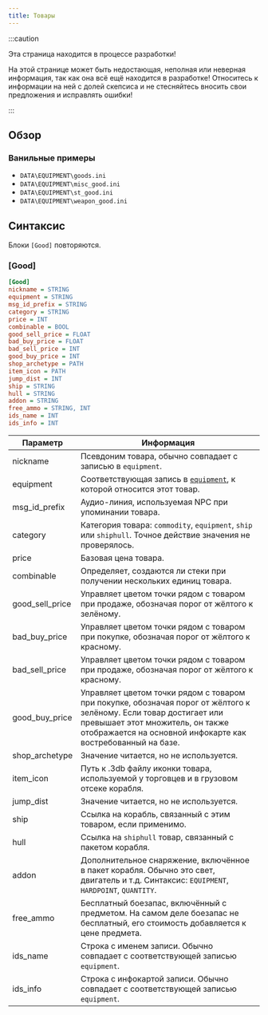 ```yaml
---
title: Товары
---
```


:::caution

Эта страница находится в процессе разработки!

На этой странице может быть недостающая, неполная или неверная информация, так как она всё ещё находится в разработке! Относитесь к информации на ней с долей скепсиса и не стесняйтесь вносить свои предложения и исправлять ошибки!

:::

## Обзор

### Ванильные примеры

- `DATA\EQUIPMENT\goods.ini`
- `DATA\EQUIPMENT\misc_good.ini`
- `DATA\EQUIPMENT\st_good.ini`
- `DATA\EQUIPMENT\weapon_good.ini`

## Синтаксис

Блоки `[Good]` повторяются.

### [Good]

```ini
[Good]
nickname = STRING
equipment = STRING
msg_id_prefix = STRING
category = STRING
price = INT
combinable = BOOL
good_sell_price = FLOAT
bad_buy_price = FLOAT
bad_sell_price = INT
good_buy_price = INT
shop_archetype = PATH
item_icon = PATH
jump_dist = INT
ship = STRING
hull = STRING
addon = STRING
free_ammo = STRING, INT
ids_name = INT
ids_info = INT
```

| Параметр        | Информация                                                                                                                                                                                                            |
| --------------- | --------------------------------------------------------------------------------------------------------------------------------------------------------------------------------------------------------------------- |
| nickname        | Псевдоним товара, обычно совпадает с записью в `equipment`.                                                                                                                                                           |
| equipment       | Соответствующая запись в [`equipment`](./equipment.md), к которой относится этот товар.                                                                                                                               |
| msg_id_prefix   | Аудио-линия, используемая NPC при упоминании товара.                                                                                                                                                                  |
| category        | Категория товара: `commodity`, `equipment`, `ship` или `shiphull`. Точное действие значения не проверялось.                                                                                                           |
| price           | Базовая цена товара.                                                                                                                                                                                                  |
| combinable      | Определяет, создаются ли стеки при получении нескольких единиц товара.                                                                                                                                                |
| good_sell_price | Управляет цветом точки рядом с товаром при продаже, обозначая порог от жёлтого к зелёному.                                                                                                                            |
| bad_buy_price   | Управляет цветом точки рядом с товаром при покупке, обозначая порог от жёлтого к красному.                                                                                                                            |
| bad_sell_price  | Управляет цветом точки рядом с товаром при продаже, обозначая порог от жёлтого к красному.                                                                                                                            |
| good_buy_price  | Управляет цветом точки рядом с товаром при покупке, обозначая порог от жёлтого к зелёному. Если товар достигает или превышает этот множитель, он также отображается на основной инфокарте как востребованный на базе. |
| shop_archetype  | Значение читается, но не используется.                                                                                                                                                                                |
| item_icon       | Путь к .3db файлу иконки товара, используемой у торговцев и в грузовом отсеке корабля.                                                                                                                                |
| jump_dist       | Значение читается, но не используется.                                                                                                                                                                                |
| ship            | Ссылка на корабль, связанный с этим товаром, если применимо.                                                                                                                                                          |
| hull            | Ссылка на `shiphull` товар, связанный с пакетом корабля.                                                                                                                                                              |
| addon           | Дополнительное снаряжение, включённое в пакет корабля. Обычно это свет, двигатель и т.д. Синтаксис: `EQUIPMENT`, `HARDPOINT`, `QUANTITY`.                                                                             |
| free_ammo       | Бесплатный боезапас, включённый с предметом. На самом деле боезапас не бесплатный, его стоимость добавляется к цене предмета.                                                                                         |
| ids_name        | Строка с именем записи. Обычно совпадает с соответствующей записью `equipment`.                                                                                                                                       |
| ids_info        | Строка с инфокартой записи. Обычно совпадает с соответствующей записью `equipment`.                                                                                                                                   |
